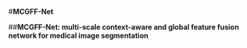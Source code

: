 #**MCGFF-Net**

##**MCGFF-Net: multi-scale context-aware and global feature fusion network for medical image segmentation**